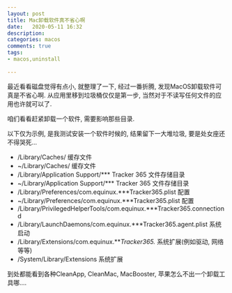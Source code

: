 ```yaml
---
layout: post
title: Mac卸载软件真不省心啊
date:   2020-05-11 16:32
description: 
categories: macos
comments: true
tags: 
- macos,uninstall
 
---
```

最近看看磁盘觉得有点小, 就整理了一下, 经过一番折腾, 发现MacOS卸载软件可真是不省心啊. 从应用里移到垃圾桶仅仅是第一步, 当然对于不读写任何文件的应用也许就可以了.

咱们看看赶紧卸载一个软件, 需要影响那些目录. 
 
 以下仅为示例, 是我测试安装一个软件时候的, 结果留下一大堆垃圾, 要是处女座还不得哭死...

* /Library/Caches/ 缓存文件
* ~/Library/Caches/ 缓存文件
* /Library/Application Support/*** Tracker 365  文件存储目录
* ~/Library/Application Support/*** Tracker 365 文件存储目录
* /Library/Preferences/com.equinux.***Tracker365.plist 配置
*  ~/Library/Preferences/com.equinux.***Tracker365.plist 配置
* /Library/PrivilegedHelperTools/com.equinux.***Tracker365.connectiond 
* /Library/LaunchDaemons/com.equinux.***Tracker365.agent.plist 系统启动
* /Library/Extensions/com.equinux.***Tracker365.* 系统扩展(例如驱动, 网络等等)
* /System/Library/Extensions 系统扩展


到处都能看到各种CleanApp, CleanMac, MacBooster, 苹果怎么不出一个卸载工具哪....